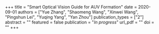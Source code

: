 +++
title = "Smart Optical Vision Guide for AUV Formation"
date = 2020-09-01
authors = ["Yue Zhang", "Shaomeng Wang", "Xinwei Wang", "Pingshun Lei", "Yuqing Yang", "Yan Zhou"]
publication_types = ["2"]
abstract = ""
featured = false
publication = "*In progress*"
url_pdf = ""
doi = ""
+++


